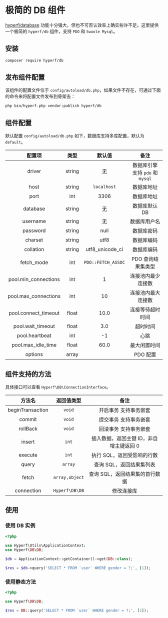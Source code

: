 # 极简的 DB 组件

[hyperf/database](https://github.com/hyperf/database) 功能十分强大，但也不可否认效率上确实些许不足。这里提供一个极简的 `hyperf/db` 组件，支持 `PDO` 和 `Swoole Mysql`。

## 安装

```bash
composer require hyperf/db
```

## 发布组件配置

该组件的配置文件位于 `config/autoload/db.php`，如果文件不存在，可通过下面的命令来将配置文件发布到骨架去： 

```bash
php bin/hyperf.php vendor:publish hyperf/db
```

## 组件配置

默认配置 `config/autoload/db.php` 如下，数据库支持多库配置，默认为 `default`。

|        配置项        |  类型  |       默认值       |               备注               |
|:--------------------:|:------:|:------------------:|:--------------------------------:|
|        driver        | string |         无         | 数据库引擎 支持 `pdo` 和 `mysql` |
|         host         | string |    `localhost`     |            数据库地址            |
|         port         |  int   |        3306        |            数据库地址            |
|       database       | string |         无         |          数据库默认 DB           |
|       username       | string |         无         |           数据库用户名           |
|       password       | string |        null        |            数据库密码            |
|       charset        | string |        utf8        |            数据库编码            |
|      collation       | string |  utf8_unicode_ci   |            数据库编码            |
|      fetch_mode      |  int   | `PDO::FETCH_ASSOC` |        PDO 查询结果集类型        |
| pool.min_connections |  int   |         1          |        连接池内最少连接数        |
| pool.max_connections |  int   |         10         |        连接池内最大连接数        |
| pool.connect_timeout | float  |        10.0        |         连接等待超时时间         |
|  pool.wait_timeout   | float  |        3.0         |             超时时间             |
|    pool.heartbeat    |  int   |         -1         |               心跳               |
|  pool.max_idle_time  | float  |        60.0        |           最大闲置时间           |
|       options        | array  |                    |             PDO 配置             |

## 组件支持的方法

具体接口可以查看 `Hyperf\DB\ConnectionInterface`。

|      方法名      |   返回值类型   |                  备注                   |
|:----------------:|:--------------:|:---------------------------------------:|
| beginTransaction |     `void`     |          开启事务 支持事务嵌套          |
|      commit      |     `void`     |          提交事务 支持事务嵌套          |
|     rollBack     |     `void`     |          回滚事务 支持事务嵌套          |
|      insert      |     `int`      | 插入数据，返回主键 ID，非自增主键返回 0 |
|     execute      |     `int`      |       执行 SQL，返回受影响的行数        |
|      query       |    `array`     |        查询 SQL，返回结果集列表         |
|      fetch       | `array,object` |     查询 SQL，返回结果集的首行数据      |
|      connection  | `Hyperf\DB\DB` |           修改连接库                  |

## 使用

### 使用 DB 实例

```php
<?php

use Hyperf\Utils\ApplicationContext;
use Hyperf\DB\DB;

$db = ApplicationContext::getContainer()->get(DB::class);

$res = $db->query('SELECT * FROM `user` WHERE gender = ?;', [1]);

```

### 使用静态方法

```php
<?php

use Hyperf\DB\DB;

$res = DB::query('SELECT * FROM `user` WHERE gender = ?;', [1]);

```
